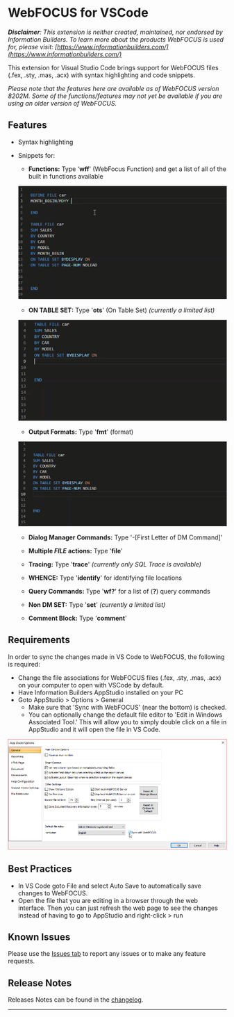 # WebFOCUS for VSCode

***Disclaimer**: This extension is neither created, maintained, nor endorsed by Information Builders. To learn more about the products WebFOCUS is used for, please visit: [https://www.informationbuilders.com/](https://www.informationbuilders.com/)*

This extension for Visual Studio Code brings support for WebFOCUS files (.fex, .sty, .mas, .acx) with syntax highlighting and code snippets. 

*Please note that the features here are available as of WebFOCUS version 8202M. Some of the functions/features may not yet be available if you are using an older version of WebFOCUS.* 


## Features

 - Syntax highlighting
 - Snippets for:
 
    - **Functions:** Type '**wff**' (WebFocus Function) and get a list of all of the built in functions available

    ![Function snippet](images/Functions.gif)

    - **ON TABLE SET:** Type '**ots**' (On Table Set) *(currently a limited list)*

    ![ON TABLE SET snippet](images/OnTableSet.gif)   

    - **Output Formats:** Type '**fmt**' (format)

    ![Format snippet](images/Format.gif)   

    - **Dialog Manager Commands:** Type '-[First Letter of DM Command]'  

    - **Multiple *FILE* actions:** Type '**file**'

    - **Tracing:** Type '**trace**' *(currently only SQL Trace is available)*

    - **WHENCE:** Type '**identify**' for identifying file locations

    - **Query Commands:** Type '**wf?**' for a list of (**?**) query commands

    - **Non DM SET:** Type '**set**' *(currently a limited list)*
    
    - **Comment Block:** Type '**comment**'

## Requirements

In order to sync the changes made in VS Code to WebFOCUS, the following is required:
* Change the file associations for WebFOCUS files (.fex, .sty, .mas, .acx) on your computer to open with VSCode by default.
* Have Information Builders AppStudio installed on your PC
* Goto  AppStudio > Options > General 
    - Make sure that 'Sync with WebFOCUS' (near the bottom) is checked. 
    - You can optionally change the default file editor to 'Edit in Windows Associated Tool.' This will allow you to simply double click on a file in AppStudio and it will open the file in VS Code.

 ![App Studio Options](images/AppStudioOptions.png)

## Best Practices

* In VS Code goto File and select Auto Save to automatically save changes to WebFOCUS.
* Open the file that you are editing in a browser through the web interface. Then you can just refresh the web page to see the changes instead of having to go to AppStudio and right-click > run

## Known Issues

Please use the [Issues tab](https://github.com/steebn/WebFOCUS-VSCode/issues) to report any issues or to make any feature requests. 

## Release Notes

Releases Notes can be found in the [changelog](https://marketplace.visualstudio.com/items/steebn.webfocus/changelog).
 
----------
